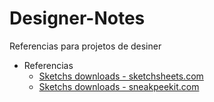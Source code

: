 # Designer-Notes
Referencias para projetos de desiner

* Referencias
  * [Sketchs downloads - sketchsheets.com](https://sketchsheets.com)
  * [Sketchs downloads - sneakpeekit.com](http://sneakpeekit.com)

